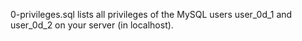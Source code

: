 0-privileges.sql lists all privileges of the MySQL users user_0d_1 and user_0d_2 on your server (in localhost).

